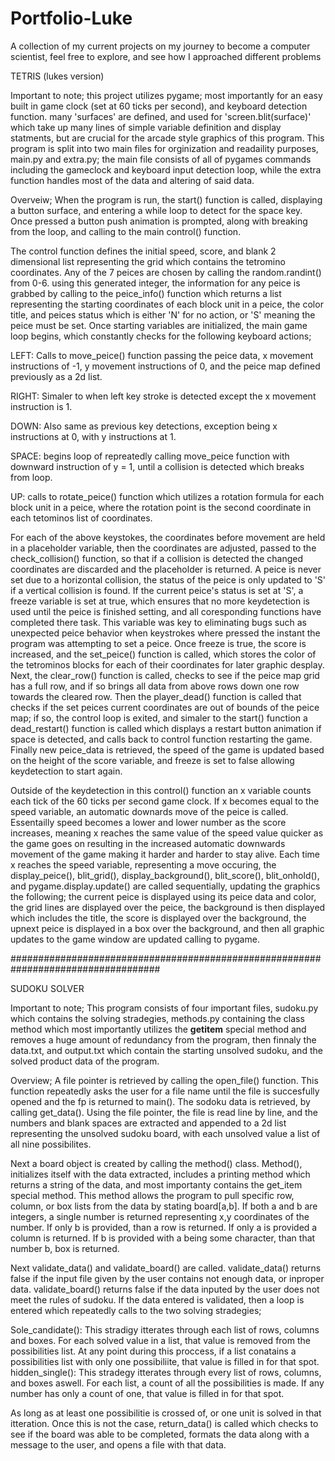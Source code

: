 # Portfolio-Luke
A collection of my current projects on my journey to become a computer scientist, feel free to explore, and see how I approached different problems



TETRIS (lukes version)

Important to note;
this project utilizes pygame; most importantly for an easy built in game clock (set at 60 ticks per second), and keyboard detection function.
many 'surfaces' are defined, and used for 'screen.blit(surface)' which take up many lines of simple variable definition and display statments, but are crucial for the arcade style graphics of this program. 
This program is split into two main files for orginization and readaility purposes, main.py and extra.py; the main file consists of all of pygames commands including the gameclock and keyboard input detection loop, while the extra function handles most of the data and altering of said data.

Overveiw;
When the program is run, the start() function is called, displaying a button surface, and entering a while loop to detect for the space key. Once pressed a button push animation is prompted, along with breaking from the loop, and calling to the main control() function.


The control function defines the initial speed, score, and blank 2 dimensional list representing the grid which contains the tetromino coordinates. Any of the 7 peices are chosen by calling the random.randint() from 0-6. using this generated integer, the information for any peice is grabbed by calling to the peice_info() function which returns a list representing the starting coordinates of each block unit in a peice, the color title, and peices status which is either 'N' for no action, or 'S' meaning the peice must be set.
Once starting variables are initialized, the main game loop begins, which constantly checks for the following keyboard actions;


LEFT: Calls to move_peice() function passing the peice data, x movement instructions of -1, y movement instructions of 0, and the peice map defined previously as a 2d list.

RIGHT: Simaler to when left key stroke is detected except the x movement instruction is 1.

DOWN: Also same as previous key detections, exception being x instructions at 0, with y instructions at 1.

SPACE: begins loop of repreatedly calling move_peice function with downward instruction of y = 1, until a collision is detected which breaks from loop.

UP: calls to rotate_peice() function which utilizes a rotation formula for each block unit in a peice, where the rotation point is the second coordinate in each tetominos list of coordinates.

For each of the above keystokes, the coordinates before movement are held in a placeholder variable, then the coordinates are adjusted, passed to the check_collision() function, so that if a collision is detected the changed coordinates are discarded and the placeholder is returned. A peice is never set due to a horizontal collision, the status of the peice is only updated to 'S' if a vertical collision is found.
If the current peice's status is set at 'S', a freeze variable is set at true, which ensures that no more keydetection is used until the peice is finished setting, and all coresponding functions have completed there task. This variable was key to eliminating bugs such as unexpected peice behavior when keystrokes where pressed the instant the program was attempting to set a peice. Once freeze is true, the score is increased, and the set_peice() function is called, which stores the color of the tetrominos blocks for each of their coordinates for later graphic desplay. Next, the clear_row() function is called, checks to see if the peice map grid has a full row, and if so brings all data from above rows down one row towards the cleared row. Then the player_dead() function is called that checks if the set peices current coordinates are out of bounds of the peice map; if so, the control loop is exited, and simaler to the start() function a dead_restart() function is called which displays a restart button animation if space is detected, and calls back to control function restarting the game. Finally new peice_data is retrieved, the speed of the game is updated based on the height of the score variable, and freeze is set to false allowing keydetection to start again.


Outside of the keydetection in this control() function an x variable counts each tick of the 60 ticks per second game clock. If x becomes equal to the speed variable, an automatic downards move of the peice is called. Essentailly speed becomes a lower and lower number as the score increases, meaning x reaches the same value of the speed value quicker as the game goes on resulting in the increased automatic downwards movement of the game making it harder and harder to stay alive.
Each time x reaches the speed variable, representing a move occuring, the display_peice(), blit_grid(), display_background(), blit_score(), blit_onhold(), and pygame.display.update() are called sequentially, updating the graphics the following; the current peice is displayed using its peice data and color, the grid lines are displayed over the peice, the background is then displayed which includes the title, the score is displayed over the background, the upnext peice is displayed in a box over the background, and then all graphic updates to the game window are updated calling to pygame.


###################################################################################


SUDOKU SOLVER

Important to note; This program consists of four important files, sudoku.py which contains the solving stradegies, methods.py containing the class method which most importantly utilizes the __getitem__ special method and removes a huge amount of redundancy from the program, then finnaly the data.txt, and output.txt which contain the starting unsolved sudoku, and the solved product data of the program.

Overview;
A file pointer is retrieved by calling the open_file() function. This function repeatedly asks the user for a file name until the file is succesfully opened and the fp is returned to main().
The sodoku data is retrieved, by calling get_data(). Using the file pointer, the file is read line by line, and the numbers and blank spaces are extracted and appended to a 2d list representing the unsolved sudoku board, with each unsolved value a list of all nine possibilites.

Next a board object is created by calling the method() class. Method(), initializes itself with the data extracted, includes a printing method which returns a string of the data, and most importanty contains the get_item special method. This method allows the program to pull specific row, column, or box lists from the data by stating board[a,b]. If both a and b are integers, a single number is returned representing x,y coordinates of the number. If only b is provided, than a row is returned. If only a is provided a column is returned. If b is provided with a being some character, than that number b, box is returned.

Next validate_data() and validate_board() are called. validate_data() returns false if the input file given by the user contains not enough data, or inproper data. validate_board() returns false if the data inputed by the user does not meet the rules of sudoku.
If the data entered is validated, then a loop is entered which repeatedly calls to the two solving stradegies;

Sole_candidate(): This stradigy itterates through each list of rows, columns and boxes. For each solved value in a list, that value is removed from the possibilities list. At any point during this proccess, if a list conatains a possibilities list with only one possibiliite, that value is filled in for that spot.
hidden_single(): This stradegy itterates through every list of rows, columns, and boxes aswell. For each list, a count of all the possibilities is made. If any number has only a count of one, that value is filled in for that spot.

As long as at least one possibilitie is crossed of, or one unit is solved in that itteration. Once this is not the case, return_data() is called which checks to see if the board was able to be completed, formats the data along with a message to the user, and opens a file with that data.

